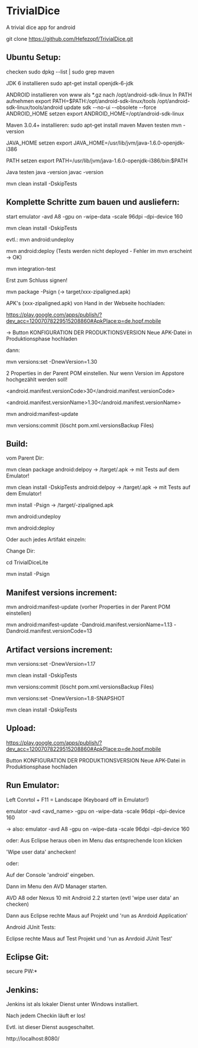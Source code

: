 TrivialDice
============

A trivial dice app for android

git clone https://github.com/Hefezopf/TrivialDice.git


Ubuntu Setup:
-------------
checken
sudo dpkg --list | sudo grep maven

JDK 6 installieren
sudo apt-get install openjdk-6-jdk

ANDROID installieren von www als *.gz nach /opt/android-sdk-linux
In PATH aufnehmen
export PATH=$PATH:/opt/android-sdk-linux/tools
/opt/android-sdk-linux/tools/android update sdk --no-ui --obsolete --force
ANDROID_HOME setzen
export ANDROID_HOME=/opt/android-sdk-linux

Maven 3.0.4+ installieren:
sudo apt-get install maven
Maven testen
mvn -version

JAVA_HOME setzen
export JAVA_HOME=/usr/lib/jvm/java-1.6.0-openjdk-i386

PATH setzen
export PATH=/usr/lib/jvm/java-1.6.0-openjdk-i386/bin:$PATH

Java testen
java -version
javac -version

mvn clean install -DskipTests


Komplette Schritte zum bauen und ausliefern:
--------------------------------------------
start emulator -avd A8 -gpu on -wipe-data -scale 96dpi -dpi-device 160

mvn clean install -DskipTests

evtl.: mvn android:undeploy

mvn android:deploy (Tests werden nicht deployed - Fehler im mvn erscheint -> OK)

mvn integration-test

Erst zum Schluss signen!

mvn package -Psign (-> target/xxx-zipaligned.apk)

APK's (xxx-zipaligned.apk) von Hand in der Webseite hochladen:

https://play.google.com/apps/publish/?dev_acc=12007078229515208860#ApkPlace:p=de.hopf.mobile

-> Button KONFIGURATION DER PRODUKTIONSVERSION Neue APK-Datei in Produktionsphase hochladen

dann:

mvn versions:set -DnewVersion=1.30

2 Properties in der Parent POM einstellen. 
Nur wenn Version im Appstore hochgezählt werden soll!

<android.manifest.versionCode>30</android.manifest.versionCode>

<android.manifest.versionName>1.30</android.manifest.versionName>

mvn android:manifest-update

mvn versions:commit (löscht pom.xml.versionsBackup Files)

Build:
------
vom Parent Dir:

mvn clean package android:delpoy -> /target/<trivialdice-xxx>.apk  -> mit Tests auf dem Emulator!

mvn clean install -DskipTests android:delpoy -> /target/<trivialdice-xxx>.apk  -> mit Tests auf dem Emulator!

mvn install -Psign -> /target/<trivialdice-xxx>-zipaligned.apk

mvn android:undeploy

mvn android:deploy

Oder auch jedes Artifakt einzeln:

Change Dir:

cd TrivialDiceLite

mvn install -Psign

Manifest versions increment:
----------------------------
mvn android:manifest-update (vorher Properties in der Parent POM einstellen)

mvn android:manifest-update -Dandroid.manifest.versionName=1.13 -Dandroid.manifest.versionCode=13

Artifact versions increment:
----------------------------
mvn versions:set -DnewVersion=1.17 

mvn clean install -DskipTests

mvn versions:commit (löscht pom.xml.versionsBackup Files)

mvn versions:set -DnewVersion=1.8-SNAPSHOT

mvn clean install -DskipTests

Upload:
-------
https://play.google.com/apps/publish/?dev_acc=12007078229515208860#ApkPlace:p=de.hopf.mobile

Button KONFIGURATION DER PRODUKTIONSVERSION Neue APK-Datei in Produktionsphase hochladen
 
Run Emulator:
-------------
Left Conrtol + F11 = Landscape (Keyboard off in Emulator!)

emulator -avd <avd_name> -gpu on -wipe-data -scale 96dpi -dpi-device 160

-> also: emulator -avd A8 -gpu on -wipe-data -scale 96dpi -dpi-device 160

oder:
Aus Eclipse heraus oben im Menu das entsprechende Icon klicken

'Wipe user data' anchecken!

oder:

Auf der Console 'android' eingeben.

Dann im Menu den AVD Manager starten.

AVD A8 oder Nexus 10 mit Android 2.2 starten (evtl 'wipe user data' an checken)

Dann aus Eclipse rechte Maus auf Projekt und 'run as Anrdoid Application'

Android JUnit Tests:

Eclipse rechte Maus auf Test Projekt und 'run as Anrdoid JUnit Test'

Eclipse Git:
------------
secure PW:*

Jenkins:
--------
Jenkins ist als lokaler Dienst unter Windows installiert.

Nach jedem Checkin läuft er los!

Evtl. ist dieser Dienst ausgeschaltet.

http://localhost:8080/

